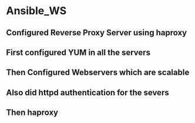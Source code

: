 # Ansible_WS


## Configured Reverse Proxy Server using haproxy 
## First configured YUM in all the servers 
## Then Configured Webservers which are scalable
## Also did httpd authentication for the severs
## Then haproxy 
